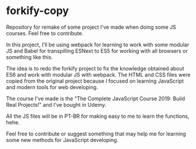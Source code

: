 # forkify-copy
Repository for remake of some project I've made when doing some JS courses. Feel free to contribute.

In this project, I'll be using webpack for learning to work with some modular JS and Babel for transpilling ESNext to ES5 for working with all browsers or something like this.

The idea is to redo the forkify project to fix the knowledge obtained about ES6 and work with modular JS with webpack.
The HTML and CSS files were copied from the original project because I focused on learning JavaScript and modern tools for web developing.

The course I've made is the "The Complete JavaScript Course 2019: Build Real Projects!" and I've bought in Udemy.

All the JS files will be in PT-BR for making easy to me to learn the functions, hehe.

Feel free to contribute or suggest something that may help me for learning some new methods for JavaScript developing.
